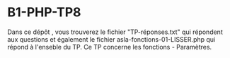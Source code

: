 # B1-PHP-TP8
Dans ce dépôt , vous trouverez le fichier "TP-réponses.txt" qui répondent aux questions et également le fichier asla-fonctions-01-LISSER.php qui répond à l'enseble du TP.
Ce TP concerne les fonctions - Paramètres.
